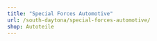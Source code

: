 ```yaml
---
title: "Special Forces Automotive"
url: /south-daytona/special-forces-automotive/
shop: Autoteile
---
```

